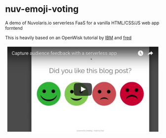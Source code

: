 # nuv-emoji-voting

A demo of Nuvolaris.io serverless FaaS for a vanilla HTML/CSS/JS web app forntend

This is heavily based on an OpenWisk tutorial by [IBM](https://github.com/IBM-Bluemix/openwhisk-emoting) and [fred](https://twitter.com/l2fprod)

[![emoting](xdocs/emoting-youtube.png)](https://youtu.be/5btqydWZ8u0 "emoting")
